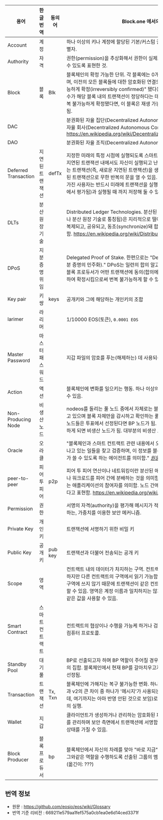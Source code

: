 | 용어            | 한글번역          | 동의어   | Block.one 에서의 정의           |
|-----------------|------------------|----------|--------------------------------|
| Account         | 계정             |          | 하나 이상의 키나 계정에 할당된 기본/커스텀 권한들로 구성된 체인 상에서의 식별자. |
| Authority       | 자격	         |          | 권한(permission)을 추상화해서 권한이 실제로 개인이나 그룹에 연동돼 적용될 수 있도록 표현한 것. |
| Block           | 블록             | Blk      | 블록체인의 확정 가능한 단위. 각 블록에는 0개 이상의 트랜잭션이 포함돼 있으며, 이전의 모든 블록들에 대한 암호화된 연결도 포함돼 있음. 블록이 "번복 불가능하게 확정(irreversibly confirmed)" 됐다는 의미는 블록 프로듀서의 절대 다수가 해당 블록 내의 트랜잭션이 정당하다는 데 동의하였다는 것. 일단 블록이 번복 불가능하게 확정됐다면, 이 블록은 재생 가능한 블록체인에 영구적으로 포함됨. |
| DAC             |                  |          | 분권화된 자율 집단(Decentralized Autonomous Collective), 혹은 분권화된 자율 회사(Decentralized Autonomous Corporation). https://en.wikipedia.org/wiki/Decentralized_autonomous_organization |
| DAO             |                  |          | 분권화된 자율 조직(Decentralized Autonomous Organization). |
| Deferred Transaction | 지연된 트랜잭션 | defTx | 지정한 미래의 특정 시점에 실행되도록 스마트 컨트랙트에서 생성한 트랜잭션. 지연된 트랜잭션 내에서도 자신이 실행되고 난 이후의 미래 특정 시점에 실행되는 트랜잭션(즉, 새로운 지연된 트랜잭션)을 생성할 수 있음. 이를 이용하면 지연된 트랜잭션으로 무한 반복의 문을 열 수 있음. 지연된 트랜잭션의 실행 자격을 가진 사용자는 반드시 미래에 트랜잭션을 실행할 수 있는 대역폭(스케줄링 시점에서 평가됨)과 실행될 때 까지 저장해 둘 수 있는 저장공간을 보유해야 함. |
| DLTs            | 분산 원장 기술    |          | Distributed Ledger Technologies. 분산된 원장(공유된 원장이라고도 불리거나 분산 원장 기술로 통칭됨)은 지리적으로 떨어진 여러 도시, 국가, 기관 간에서 복제되고, 공유되고, 동조(synchronize)돼 합의를 이룬 디지털 데이터를 의미함. https://en.wikipedia.org/wiki/Distributed_ledger |
| DPoS            | 지분 증명 위임    |          | Delegated Proof of Stake. 한편으로는 "Democracy as Proof of Stake(지분 증명의 민주화)." DPoS는 일련의 합의 알고리즘 중 하나로, 예를 들면 어떤 블록 프로듀서가 어떤 트랜잭션에 동의(합의에 도달)하게 하고, 블록을 "실체화" 하여 확정시킴으로써 번복 불가능하게 할 수 있는 방법들의 총체. |
| Key pair        | 키 쌍		     | keys	    | 공개키와 그에 해당하는 개인키의 조합 |
| larimer         | 라리머           |          | 1/10000 EOS(토큰), `0.0001 EOS` |
| Master Password | 마스터 패스워드   |	         | 지갑 파일의 암호를 푸는(해제하는) 데 사용되는 패스워드 |
| Action          | 액션             |          | 블록체인에 변화를 일으키는 행동. 하나 이상의 액션을 모아 트랜잭션으로 만들 수 있음. |   
| Non-Producing Node | 비생산 노드   |           | nodeos를 돌리는 풀 노드 중에서 자체로는 블록체인의 전체 복제본만을 보유하고 있으며 블록 자체만을 감시하고 확인하는 풀 노드. "대기 풀"에 있는 비생산 노드들은 투표에서 선정된다면 BP 노드가 됨. 기존의 BP 노드가 표를 잃어 탈락하게 되면 비생산 노드가 됨. 대부분의 비생산 노드는 "대기 풀"에 있지 않음. | 
| Oracle          | 오라클           |          | "블록체인과 스마트 컨트랙트 관련 내용에서 오라클(선지자)이란, 실제로 일어나고 있는 일들을 찾고 검증하며, 이 정보를 블록체인에 전달해 스마트 컨트랙트가 쓸 수 있도록 하는 에이전트를 의미함." *[원문](https://blockchainhub.net/blockchain-oracles/)* |
| peer-to-peer    | 피어 투 피어     | p2p       | 피어 투 피어 연산이나 네트워킹이란 분산된 애플리케이션 구조를 이용해 태스크나 워크로드를 피어 간에 분배하는 것을 의미함. 피어란 각각 동등한 권한을 가지는 애플리케이션의 참여자를 의미함. 노드 간에 피어 투 피어 네트워크를 구성한다고 표현함. https://en.wikipedia.org/wiki/Peer-to-peer | 
| Permission      | 권한            |            | 서명의 자격(authority)을 평가해 메시지가 적합한 자격을 가지고 있는지 결정하는, 가중치를 이용한 보안 메커니즘. |
| Private Key     | 개인 키         |            | 트랜잭션에 서명하기 위한 비밀 키 | 
| Public Key      | 공개 키         | pub key    | 트랜잭션과 더불어 전송되는 공개 키 |
| Scope           | 영역            |            | 컨트랙트 내의 데이터가 차지하는 구역. 컨트랙트는 내부의 구역에만 쓰기 가능하지만 다른 컨트랙트의 구역에서 읽기 가능함. 영역 설정을 적당히 해 주면 같은 구역에 쓰지 않기 때문에 트랜잭션이 같은 컨트랙트 내에서 병렬적으로 수행되게 할 수 있음. 영역은 계정 이름과 일치하지는 않지만, 컨트랙트는 편의상 양쪽에 같은 값을 사용할 수 있음. |
| Smart Contract  | 스마트 컨트랙트  |            | 컨트랙트의 협상이나 수행을 가능케 하거나 검증하거나 강제하기 위해 사용되는 컴퓨터 프로토콜. |
| Standby Pool    | 대기 풀         |            | BP로 선출되고자 하며 BP 역할이 주어질 경우 수행할 수 있는 100개의 풀 노드의 집합. 블록체인에서 현재 BP를 갈아치우고자 할 때 새 BP는 대기 풀 내에서 선정됨. |
| Transaction     | 트랜잭션        | Tx, Txn    | 블록체인에 가해지는 복구 불가능한 변화. 하나 이상의 메시지(옮긴이: 백서 v1과 v2의 큰 차이 중 하나가 '메시지'가 사용되는 부분을 '액션'으로 변경한 것인데, 여기까지는 아마 반영 안된 것으로 보임)로 구성됨. 대개는 스마트 컨트랙트의 실행. |
| Wallet	      | 지갑	        |  			 | 클라이언트가 생성하거나 관리하는 암호화된 파일(예를 들면 `cleos`)로 개인 키를 관리하며 보안 측면에서 트랜잭션에 서명함. 지갑은 잠긴 상태나 잠금 해제된 상태를 가질 수 있음. |
| Block Producer  | 블록 프로듀서    | bp         | 블록체인에서 자신의 차례를 맞아 "바로 지금" 블록을 생산하고 있는 노드, 혹은 그와같은 역할을 수행하도록 선출된 그룹의 멤버. 'block producer'와 동의어(옮긴이: ???) |


## 번역 정보

* 원문 : https://github.com/eosio/eos/wiki/Glossary
* 번역 기준 리비전 : 669211e579aa1fef575a0cb1ea0e6d14ced3371f
